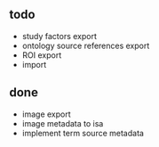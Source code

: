 ## todo
* study factors export
* ontology source references export
* ROI export
* import


## done
* image export
* image metadata to isa
* implement term source metadata